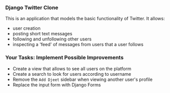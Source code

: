 ### Django Twitter Clone

This is an application that models the basic functionality of Twitter.
It allows:

* user creation
* posting short text messages
* following and unfollowing other users
* inspecting a 'feed' of messages from users that a user follows

### Your Tasks: Implement Possible Improvements

* Create a view that allows to see all users on the platform
* Create a search to look for users according to username
* Remove the `Add Djeet` sidebar when viewing another user's profile
* Replace the input form with Django Forms
